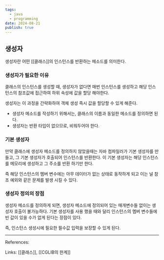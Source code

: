 ```yaml
---
tags:
  - java
  - programming
date: 2024-08-21
publish: true
---
```


## 생성자

생성자란 어떤 [[클래스]]의 인스턴스를 반환하는 메소드를 의미한다.

### 생성자가 필요한 이유

클래스의 인스턴스를 생성할 때, 생성자가 없다면 매번 인스턴스를 생성하고 해당 인스턴스의 참조값에 접근하여 하위 속성에 값을 할당 해야한다.

생성자는 이 과정을 간략화하여 객체 생성 즉시 값을 할당할 수 있게 해준다.

- 생성자 메소드를 작성하기 위해서는, 클래스의 이름과 동일한 메소드를 정의하면 된다.
- 생성자는 반환 타입이 없으므로, 비워두어야 한다.

### 기본 생성자

만약 클래스에 생성자 메소드를 정의하지 않았을때는 자바 컴파일러가 기본 생성자를 만들고, 그 기본 생성자가 호출되어 인스턴스를 반환한다. 이 기본 생성자는 해당 인스턴스를 메모리에 생성하고 그 주소를 반환 하기만 한다.

즉 해당 인스턴스의 멤버 변수에는 아무 데이터가 없는 상태로 동작하게 되고 이는 널 참조 예외와 같은 문제를 발생 시킬 수 있다.

### 생성자 정의의 장점

생성자 메소드를 정의하게 되면, 생성자 메소드에 정의되어 있는 매개변수들 없이는 생성자 호출이 불가능하다. 기본 생성자를 사용 했을 때와 달리 인스턴스의 멤버 변수들에 빈 값이 있을 수가 없게 된다는 장점이 있다.

즉, 인스턴스 생성시에 필요한 필수값 입력을 보장할 수 있게 된다.

---

References:

Links: [[클래스]], [[CGLIB의 한계]]

